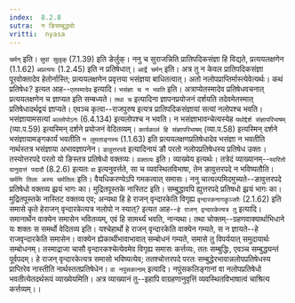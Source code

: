 ```yaml
---
index:  8.2.8
sutra:  न ङिसम्बुद्ध्योः
vritti:  nyasa
---
```


`चर्मन्` इति। `सुपां सुलृक्` (7.1.39) इति ङेर्लुक्। ननु च सुराजन्निति प्रातिपदिकसंज्ञा हि विद्यते, प्रत्ययलक्षणेन (1.1.62) `अप्रत्ययः` (1.2.45) इति न प्रतिषेधात्। `आर्द्रे चर्मन्` इति। अत्र तु न केवल प्रातिपदिकसंज्ञा पूरवोक्तादेव हेतोर्नास्ति; प्रत्ययलक्षणेन प्रवृत्तया भसंज्ञया बाधितत्वात्। अतो नलोपप्राप्तिर्मास्त्येवेत्यर्थः।
कथं प्रतिषेधः? इत्यत आह--`एतस्मादेव` इत्यादि। `भसंज्ञा च न भवति` इति। अत्राप्येतस्मादेव प्रतिषेधवचनात् प्रत्ययलक्षणेन च ज्ञाप्यत इति सम्बध्यते। `तथा च` इत्यादिना ज्ञापनप्रयोजनं दर्शयति तदेवमेतस्मात् प्रतिषेधादर्थद्वयं ज्ञाप्यते। एवञ्च कृत्वा--राजपुरुष इत्यत्र प्रातिपदिकसंज्ञायां सत्यां नलोपश्च भवति। भसंज्ञायामसत्यां `अल्लोपोऽनः` (6.4.134) इत्यलोपश्च न भवति। न भसंज्ञाभावन्चेत्यस्येह `यथोद्देर्श संज्ञापरिभाषम्` (व्या.प.59) इत्यस्मिन् दर्शने प्रयोजनं वेदितव्यम्। `कार्यकालं हि संज्ञापरिभाषम्` (व्या.प.58) इत्यस्मिन् दर्शने भसंज्ञायामङ्गकार्यं भवतीति `न लुमताङ्गस्य` (1.1.63) इति प्रत्ययलक्षणप्रतिषेधादेव भसंज्ञा न भवतीति नार्थस्तत्र भसंज्ञाया अभावज्ञापनेन।
`ङावुत्तरपदे` इत्यादिनायं ङौ परतो नलोपप्रतिषेधस्य प्रतिषेध उक्तः। तस्योत्तरपदे परतो यो ङिस्तत्र प्रतिषेधो वक्तव्यः। `वक्तव्यः` इति। व्याख्येय इत्यर्थः। तत्रेदं व्याख्यानम्--`स्वरितो दानुदात्तं पदादौ` (8.2.6) इत्यतः `वा` इत्यनुवर्त्तते, सा च व्यवस्थितविभाषा, तेन ङावुत्तरपदे न भविष्यतौति। `चर्मणि तिला अस्य चर्मतिलः` इति। वैयधिकरण्येऽपि गमकत्वात् समासः। ननु चात्यल्पमिदमुच्यते--ङावुत्तरपदे प्रतिषेधो वक्तव्य झ्रयं भागः का। मुद्रितपूस्तके नास्तिट इति। सम्बुद्धावपि ह्युत्तरपदे प्रतिषधो झ्रयं भागः का। मुद्रितपूस्तके नास्तिट वक्तव्य एव; अन्यथा हि हे राजन् वृन्दारकेति विगृह्य `वृन्दारकनागकुञ्जरैः` (2.1.62) इति समासे कृते हेराजन् वृन्दारकेत्यत्र नलोपो न स्यात्? इत्यत आह--`हे राजन् वृन्दारकेत्यत्र तु` इत्यादि। समानार्थेन वाक्येन समासेन भवितव्यम्, एवं हि सामर्थ्यं भवति, नान्यथा। तथा चोक्तम्--ग्रहणवाक्यार्थाभिधाने यः शक्तः स समर्थो वेदितव्य इति। यश्चेहार्थो हे राजन् वृन्दारकेति वाक्येन गम्यते, स न ज्ञायते--हे राजवृन्दारकेति समासेन। वाक्येन ह्येकार्थीभावाभावात् सम्बोधनं गम्यते, समासे तु विपर्ययात् समुदायार्थः सम्बोधनम्। तस्माद्राजा चासौ वृन्दारकश्चेत्येवमेव विगृह्य समासः कर्त्तव्यः, ततः सम्बुद्धिः, एवञ्च सम्बुद्ध्यन्तं पूर्वपदम्। हे राजन् वृन्दारकेत्यत्र समासो भविष्यत्येव; ततश्चोत्तरपदे परतः सम्बुद्धेरभावान्नलोपप्रतिषेधस्य प्राप्तिरेव नास्तीति नार्थस्ततप्रतिषेधेन।
`वा नपुंसकानाम्` इत्यादि। नपुंसकलिङ्गानां वा नलोपप्रतिषेधो भवतीत्येतदर्थरूपं व्याख्येयमिति। अत्र व्याख्यानं तु--इहापि वाग्रहणानुवृत्तिं व्यवस्थितविभाषात्वं चाश्रित्य कर्त्तव्यम्।।

